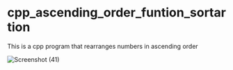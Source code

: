 # cpp_ascending_order_funtion_sortartion
This is a cpp program that rearranges numbers in ascending order


![Screenshot (41)](https://github.com/Wambura001/cpp_ascending_order_funtion_sortartion/assets/87015626/35d5da04-3cc2-4638-956c-2429a4dd0ec4)
